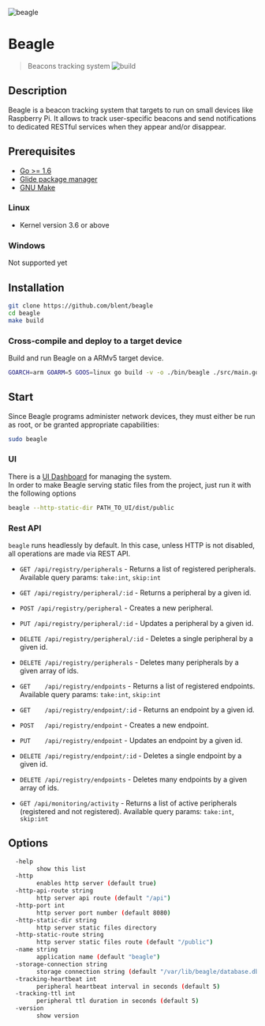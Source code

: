 ![beagle](https://raw.githubusercontent.com/blent/beagle/master/assets/beagle-head-square-small.png)
# Beagle
> Beacons tracking system
![build](https://travis-ci.org/blent/beagle.svg?branch=master)

## Description
Beagle is a beacon tracking system that targets to run on small devices like Raspberry Pi.
It allows to track user-specific beacons and send notifications to dedicated RESTful services when they appear and/or disappear.

## Prerequisites

* [Go >= 1.6](https://golang.org/)
* [Glide package manager](https://github.com/Masterminds/glide)
* [GNU Make](https://www.gnu.org/software/make/)

### Linux

 * Kernel version 3.6 or above
 
### Windows
Not supported yet

## Installation

```sh
git clone https://github.com/blent/beagle
cd beagle
make build
```

### Cross-compile and deploy to a target device

Build and run Beagle on a ARMv5 target device.
```sh
GOARCH=arm GOARM=5 GOOS=linux go build -v -o ./bin/beagle ./src/main.go
```

## Start

Since Beagle programs administer network devices, they must either be run as root, or be granted appropriate capabilities:

```sh
sudo beagle
```

### UI

There is a [UI Dashboard](https://github.com/blent/beagle-ui) for managing the system.    
In order to make Beagle serving static files from the project, just run it with the following options
```sh
beagle --http-static-dir PATH_TO_UI/dist/public
```

### Rest API

```beagle``` runs headlessly by default. In this case, unless HTTP is not disabled, all operations are made via REST API.

- ``GET /api/registry/peripherals`` - Returns a list of registered peripherals. Available query params: ``take:int``, ``skip:int``
- ``GET /api/registry/peripheral/:id`` - Returns a peripheral by a given id.
- ``POST /api/registry/peripheral`` - Creates a new peripheral.
- ``PUT /api/registry/peripheral/:id`` - Updates a peripheral by a given id.
- ``DELETE /api/registry/peripheral/:id`` - Deletes a single peripheral by a given id.
- ``DELETE /api/registry/peripherals`` - Deletes many peripherals by a given array of ids.

- ``GET    /api/registry/endpoints`` - Returns a list of registered endpoints. Available query params: ``take:int``, ``skip:int``
- ``GET    /api/registry/endpoint/:id`` - Returns an endpoint by a given id.
- ``POST   /api/registry/endpoint`` - Creates a new endpoint.
- ``PUT    /api/registry/endpoint`` - Updates an endpoint by a given id.
- ``DELETE /api/registry/endpoint/:id`` - Deletes a single endpoint by a given id.
- ``DELETE /api/registry/endpoints`` - Deletes many endpoints by a given array of ids.

- ``GET /api/monitoring/activity`` - Returns a list of active peripherals (registered and not registered). Available query params: ``take:int``, ``skip:int``

## Options

```sh
  -help
    	show this list
  -http
    	enables http server (default true)
  -http-api-route string
    	http server api route (default "/api")
  -http-port int
    	http server port number (default 8080)
  -http-static-dir string
    	http server static files directory
  -http-static-route string
    	http server static files route (default "/public")
  -name string
    	application name (default "beagle")
  -storage-connection string
    	storage connection string (default "/var/lib/beagle/database.db")
  -tracking-heartbeat int
    	peripheral heartbeat interval in seconds (default 5)
  -tracking-ttl int
    	peripheral ttl duration in seconds (default 5)
  -version
    	show version
```



